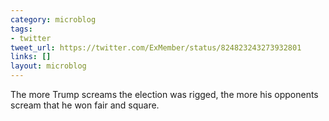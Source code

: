 ```yaml
---
category: microblog
tags:
- twitter
tweet_url: https://twitter.com/ExMember/status/824823243273932801
links: []
layout: microblog
---
```

The more Trump screams the election was rigged, the more his opponents scream that he won fair and square.
